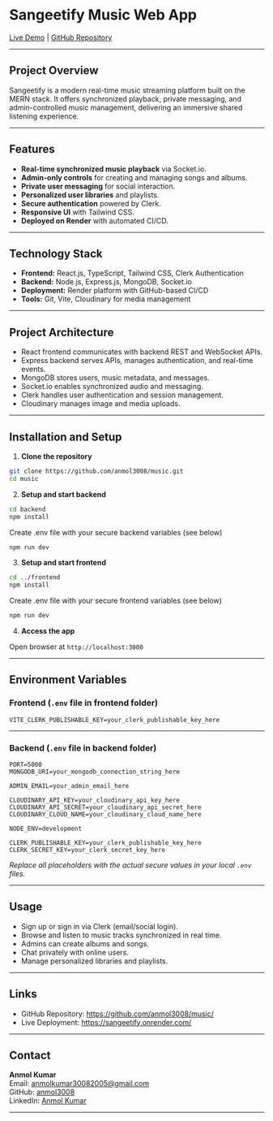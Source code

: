 # Sangeetify Music Web App

[Live Demo](https://sangeetify.onrender.com/) | [GitHub Repository](https://github.com/anmol3008/music/)

***

## Project Overview

Sangeetify is a modern real-time music streaming platform built on the MERN stack. It offers synchronized playback, private messaging, and admin-controlled music management, delivering an immersive shared listening experience.

***

## Features

- **Real-time synchronized music playback** via Socket.io.
- **Admin-only controls** for creating and managing songs and albums.
- **Private user messaging** for social interaction.
- **Personalized user libraries** and playlists.
- **Secure authentication** powered by Clerk.
- **Responsive UI** with Tailwind CSS.
- **Deployed on Render** with automated CI/CD.

***

## Technology Stack

- **Frontend:** React.js, TypeScript, Tailwind CSS, Clerk Authentication
- **Backend:** Node.js, Express.js, MongoDB, Socket.io
- **Deployment:** Render platform with GitHub-based CI/CD
- **Tools:** Git, Vite, Cloudinary for media management

***

## Project Architecture

- React frontend communicates with backend REST and WebSocket APIs.
- Express backend serves APIs, manages authentication, and real-time events.
- MongoDB stores users, music metadata, and messages.
- Socket.io enables synchronized audio and messaging.
- Clerk handles user authentication and session management.
- Cloudinary manages image and media uploads.

***


## Installation and Setup
1. **Clone the repository**
```bash
git clone https://github.com/anmol3008/music.git   
cd music
```

2. **Setup and start backend**
```bash
cd backend  
npm install
```
Create .env file with your secure backend variables (see below)  
```bash
npm run dev
```

3. **Setup and start frontend**
```bash
cd ../frontend
npm install
```
Create .env file with your secure frontend variables (see below) 
```bash
npm run dev
```
4. **Access the app**

Open browser at `http://localhost:3000`

***
## Environment Variables

### Frontend (`.env` file in frontend folder)
```env
VITE_CLERK_PUBLISHABLE_KEY=your_clerk_publishable_key_here
```
***

### Backend (`.env` file in backend folder)

```env
PORT=5000  
MONGODB_URI=your_mongodb_connection_string_here

ADMIN_EMAIL=your_admin_email_here

CLOUDINARY_API_KEY=your_cloudinary_api_key_here
CLOUDINARY_API_SECRET=your_cloudinary_api_secret_here
CLOUDINARY_CLOUD_NAME=your_cloudinary_cloud_name_here

NODE_ENV=development

CLERK_PUBLISHABLE_KEY=your_clerk_publishable_key_here
CLERK_SECRET_KEY=your_clerk_secret_key_here
```

*Replace all placeholders with the actual secure values in your local `.env` files.*

***

## Usage

- Sign up or sign in via Clerk (email/social login).
- Browse and listen to music tracks synchronized in real time.
- Admins can create albums and songs.
- Chat privately with online users.
- Manage personalized libraries and playlists.

***

## Links

- GitHub Repository: https://github.com/anmol3008/music/
- Live Deployment: https://sangeetify.onrender.com/

***

## Contact

**Anmol Kumar**  
Email: anmolkumar30082005@gmail.com  
GitHub: [anmol3008](https://github.com/anmol3008)  
LinkedIn: [Anmol Kumar](https://www.linkedin.com/in/anmol3008)


***

